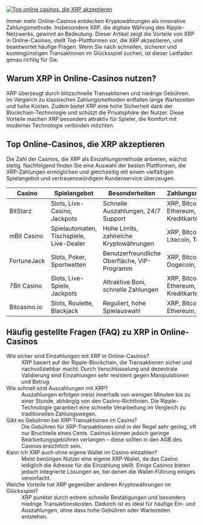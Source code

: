 [![Top online casinos, die XRP akzeptieren](https://123-caf.pages.dev/gitsignup.png)](https://vrmoo.ru/Bt82HjjY)

<p>Immer mehr Online-Casinos entdecken Kryptowährungen als innovative Zahlungsmethode. Insbesondere XRP, die digitale Währung des Ripple-Netzwerks, gewinnt an Bedeutung. Dieser Artikel zeigt die Vorteile von XRP in Online-Casinos, stellt Top-Plattformen vor, die XRP akzeptieren, und beantwortet häufige Fragen. Wenn Sie nach schnellen, sicheren und kostengünstigen Transaktionen im Glücksspiel suchen, ist dieser Leitfaden genau richtig für Sie.</p>  <h2>Warum XRP in Online-Casinos nutzen?</h2> <p>XRP überzeugt durch blitzschnelle Transaktionen und niedrige Gebühren. Im Vergleich zu klassischen Zahlungsmethoden entfallen lange Wartezeiten und hohe Kosten. Zudem bietet XRP eine hohe Sicherheit dank der Blockchain-Technologie und schützt die Privatsphäre der Nutzer. Diese Vorteile machen XRP besonders attraktiv für Spieler, die Komfort mit moderner Technologie verbinden möchten.</p>  <h2>Top Online-Casinos, die XRP akzeptieren</h2> <p>Die Zahl der Casinos, die XRP als Einzahlungsmethode anbieten, wächst stetig. Nachfolgend finden Sie eine Auswahl der besten Plattformen, die XRP-Zahlungen ermöglichen und gleichzeitig mit einem vielfältigen Spielangebot und vertrauenswürdigem Kundenservice überzeugen.</p>  <table>   <thead>     <tr>       <th>Casino</th>       <th>Spielangebot</th>       <th>Besonderheiten</th>       <th>Zahlungsmethoden</th>     </tr>   </thead>   <tbody>     <tr>       <td>BitStarz</td>       <td>Slots, Live-Casino, Jackpots</td>       <td>Schnelle Auszahlungen, 24/7 Support</td>       <td>XRP, Bitcoin, Ethereum, Kreditkarte</td>     </tr>     <tr>       <td>mBit Casino</td>       <td>Spielautomaten, Tischspiele, Live-Dealer</td>       <td>Hohe Limits, zahlreiche Kryptowährungen</td>       <td>XRP, Bitcoin, Litecoin, Tether</td>     </tr>     <tr>       <td>FortuneJack</td>       <td>Slots, Poker, Sportwetten</td>       <td>Benutzerfreundliche Oberfläche, VIP-Programm</td>       <td>XRP, Bitcoin, Dogecoin, Dash</td>     </tr>     <tr>       <td>7Bit Casino</td>       <td>Slots, Live-Spiele, Jackpots</td>       <td>Attraktive Boni, schnelle Zahlungen</td>       <td>XRP, Bitcoin, Ethereum, Kreditkarte</td>     </tr>     <tr>       <td>Bitcasino.io</td>       <td>Slots, Roulette, Blackjack</td>       <td>Reguliert, hohe Spielauswahl</td>       <td>XRP, Bitcoin, Ethereum, Litecoin</td>     </tr>   </tbody> </table>  <h2>Häufig gestellte Fragen (FAQ) zu XRP in Online-Casinos</h2> <dl>   <dt>Wie sicher sind Einzahlungen mit XRP in Online-Casinos?</dt>   <dd>XRP basiert auf der Ripple-Blockchain, die Transaktionen sicher und nachvollziehbar macht. Durch Verschlüsselung und dezentrale Validierung sind Einzahlungen sehr resistent gegen Manipulationen und Betrug.</dd>    <dt>Wie schnell sind Auszahlungen mit XRP?</dt>   <dd>Auszahlungen erfolgen meist innerhalb von wenigen Minuten bis zu einer Stunde, abhängig von den Casino-Richtlinien. Die Ripple-Technologie garantiert eine schnelle Verarbeitung im Vergleich zu traditionellen Zahlungswegen.</dd>    <dt>Gibt es Gebühren bei XRP-Transaktionen im Casino?</dt>   <dd>Die Gebühren für XRP-Transaktionen sind in der Regel sehr gering, oft nur Bruchteile eines Cents. Casinos können jedoch geringe Bearbeitungsgebühren verlangen – diese sollten in den AGB des Casinos ersichtlich sein.</dd>    <dt>Kann ich XRP auch ohne eigene Wallet im Casino einzahlen?</dt>   <dd>Meist benötigen Nutzer eine eigene XRP-Wallet, da das Casino lediglich die Adresse für die Einzahlung stellt. Einige Casinos bieten jedoch integrierte Lösungen an, bei denen die Wallet-Führung einiges vereinfacht.</dd>    <dt>Welche Vorteile hat XRP gegenüber anderen Kryptowährungen im Glücksspiel?</dt>   <dd>XRP punktet durch extrem schnelle Bestätigungen und besonders niedrige Transaktionskosten. Dadurch ist es ideal für häufige Ein- und Auszahlungen, ohne dass hohe Gebühren oder Wartezeiten entstehen.</dd> </dl>